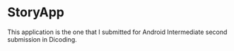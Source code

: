 # StoryApp

This application is the one that I submitted for Android Intermediate second submission in Dicoding.
